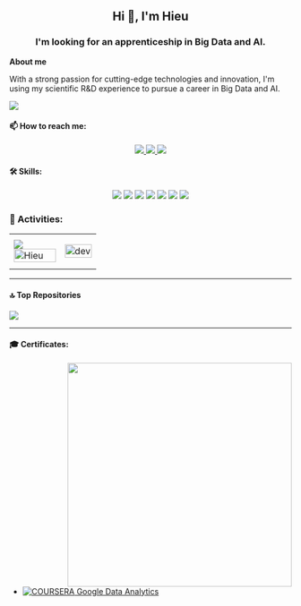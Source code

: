 <!-- <img align="left" width="400" src="https://github.githubassets.com/images/modules/profile/profile-first-repo.svg" /> -->


<h2 align="center">Hi 👋, I'm Hieu</h2>

<h3 align="center"><b>I'm looking for an apprenticeship in Big Data and AI.</span></b></h3>

**About me**

With a strong passion for cutting-edge technologies and innovation, I'm using my scientific R&D experience to pursue a career in Big Data and AI.

![](https://komarev.com/ghpvc/?username=aiglivora&style=flat-square)

#### 📫 How to reach me:

<p align="center">
  <a href="https://linkedin.com/in/XXX" target="_blank">
    <img src="https://img.icons8.com/fluent/48/000000/linkedin.png"/>
  </a>
  <a href="https://github.com/aiglivora" alt="Github">
    <img src="https://img.icons8.com/fluent/48/000000/github.png"/>
  </a> 
  <a href="mailto:trung-hieu.nguyen@outlook.com" alt="Email">
    <img src="https://img.icons8.com/fluent/48/000000/mailing.png"/>
  </a>
</p>

#### 🛠 Skills:
<p align="center">
  <img src="https://img.icons8.com/?size=48&id=13441&format=png&color=000000"/>
  <img src="https://img.icons8.com/?size=48&id=J6KcaRLsTgpZ&format=png&color=000000)"/> 
  <img src="https://img.icons8.com/?size=48&id=CLvQeiwFpit4&format=png&color=000000"/>
  <img src="https://img.icons8.com/color/48/000000/git.png"/>
  <img src="https://img.icons8.com/fluent/48/000000/github.png"/>
  <img src="https://img.icons8.com/?size=48&id=F4uMFPZgS0gt&format=png&color=000000"/>
  <img src="https://img.icons8.com/fluent/48/000000/spyder-ide.png"/>
</p>

### 🚀 Activities:

<table>
  <tr>
    <td>
      <img src="https://github-readme-stats.vercel.app/api/top-langs/?username=aiglivora&layout=compact&theme=shadow_green&hide_border=false"/>
      <img center" src="https://github-readme-stats.vercel.app/api?username=aiglivora&show_icons=true&hide=contribs,prs&cache_seconds=86400&theme=shadow_green&hide_border=false&custom_title=Hieu's%20Github%20Stats" alt="Hieu" width="100%"/>
    </td>
    <td>
      <p align="center"> 
        <img src="https://cdn.dribbble.com/users/1059583/screenshots/4171367/coding-freak.gif" alt="dev" width="100%"/>
      </p>
    </td>
  </tr>
</table>

---

#### 🔝 Top Repositories

<a href="https://github.com/aiglivora/github-readme-stats">
  <img align="center" src="https://github-readme-stats.vercel.app/api/pin/?username=aiglivora&repo=Case-Study-Bellabeat&theme=shadow_green" />
</a>

---

#### 🎓 Certificates:

<img align="right" width="400" src="https://github.githubassets.com/images/modules/profile/profile-joined-github.svg">

- [![COURSERA](https://img.shields.io/badge/-COURSERA-green) Google Data Analytics](https://www.coursera.org/account/accomplishments/specialization/certificate/X3TSHAVIEZQW)

